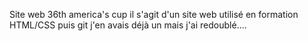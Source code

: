Site web 36th america's cup
il s'agit d'un site web utilisé en formation HTML/CSS puis git 
j'en avais déjà un mais j'ai redoublé....

